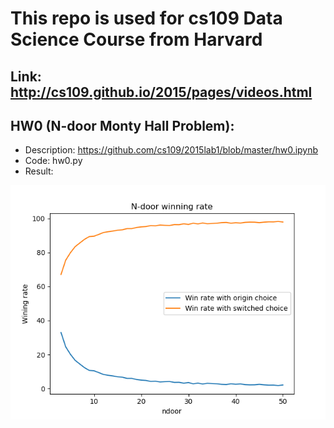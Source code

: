 # This repo is used for cs109 Data Science Course from Harvard
## Link: http://cs109.github.io/2015/pages/videos.html 

## HW0 (N-door Monty Hall Problem):
* Description: https://github.com/cs109/2015lab1/blob/master/hw0.ipynb
* Code: hw0.py
* Result:

![HW0](HW0.png)
